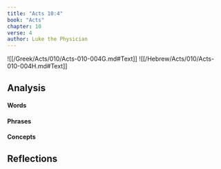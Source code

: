 ```yaml
---
title: "Acts 10:4"
book: "Acts"
chapter: 10
verse: 4
author: Luke the Physician
---
```

![[/Greek/Acts/010/Acts-010-004G.md#Text]]
![[/Hebrew/Acts/010/Acts-010-004H.md#Text]]

## Analysis

#### Words

#### Phrases

#### Concepts

## Reflections

